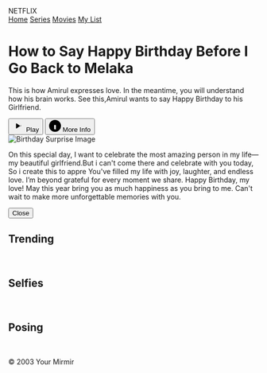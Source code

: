 <!DOCTYPE html>
<html lang="en">
<head>
    <meta charset="UTF-8">
    <meta name="viewport" content="width=device-width, initial-scale=1.0">
    <title>Netflix Clone</title>
    <link rel="stylesheet" href="Styles1.css">

    
</head>
    <body> 
        <!-- Netflix-like Navigation -->
     <nav>
        <div class="logo">NETFLIX</div>
        <div class="nav-links">
            <a href="#">Home</a>
            <a href="#">Series</a>
            <a href="#">Movies</a>
            <a href="#">My List</a>
        </div>
    </nav>
        <!-- Netflix-style Hero Section -->
    <div class="container">
        <div class="overlay"></div>
        <div class="content">
            <h1>How to Say Happy Birthday Before I Go Back to Melaka</h1>
            <p>This is how Amirul expresses love. In the meantime, you will understand how his brain works. See this,Amirul wants to say Happy Birthday to his Girlfriend.</p>
            <!-- Play Button -->
            <button class="btn btn-play">
                <svg xmlns="http://www.w3.org/2000/svg" width="24" height="24" fill="currentColor" class="bi bi-play-fill" viewBox="0 0 16 16">
                    <path d="M11.596 8.697l-6-4A.5.5 0 0 0 5 5v6a.5.5 0 0 0 .79.407l6-4a.5.5 0 0 0 0-.814z"/>
                </svg>
                Play
            </button>
             <!-- Info Button to open the modal -->
             <button class="btn btn-info" onclick="toggleModal()">
                <svg xmlns="http://www.w3.org/2000/svg" width="24" height="24" fill="currentColor" class="bi bi-info-circle-fill" viewBox="0 0 16 16">
                    <path d="M8 16A8 8 0 1 0 8 0a8 8 0 0 0 0 16zm.93-12.412-.857-.03c-.686 0-1.178.465-1.178 1.17 0 .656.458 1.132 1.092 1.132.686 0 1.143-.454 1.143-1.13 0-.683-.457-1.142-1.13-1.142zm.436 8.416a.684.684 0 0 1-.68.66H7.5a.678.678 0 0 1-.675-.686l-.047-4.451c-.005-.338.268-.621.619-.621h1.12c.344 0 .626.276.626.621l-.047 4.477z"/>
                </svg>
                More Info
            </button>
        </div>
    </div>
 <!-- Modal structure -->
    <div id="modal" class="modal-overlay">
        <div class="modal">
            <div class="hidden context">
                <img src="sayang1.jpg" alt="Birthday Surprise Image">
                <p>On this special day, I want to celebrate the most amazing person in my life—my beautiful girlfriend.But i can't come there and celebrate with you today, So i create this to appre  You've filled my life with joy, laughter, and endless love. I’m beyond grateful for every moment we share. 
                    Happy Birthday, my love! May this year bring you as much happiness as you bring to me. Can't wait to make more unforgettable memories with you.</p>
            </div>
            <button class="close-modal" onclick="toggleModal()">Close</button>
        </div>
    </div>
  <script>
        function toggleModal() {
            const modal = document.getElementById('modal');
            if (modal.style.display === 'flex') {
                modal.style.display = 'none';  // Hide the modal
            } else {
                modal.style.display = 'flex';  // Show the modal
            }
        }
    </script>
        <!-- First Month -->
        <div class="row">
           <h2>Trending</h2> 
           <div class="row__posters">
            <img src="sayang2.jpg" alt="" class="row__poster row__posterLarge">
            <img src="sayang3.jpg" alt="" class="row__poster row__posterLarge">
            <img src="sayang4.jpg" alt="" class="row__poster row__posterLarge">
            <img src="sayang5.jpg" alt="" class="row__poster row__posterLarge">
            <img src="sayang6.jpg" alt="" class="row__poster row__posterLarge">
            <img src="sayang7.jpg" alt="" class="row__poster row__posterLarge">
            <img src="sayang8.jpg" alt="" class="row__poster row__posterLarge">
            <img src="sayang9.jpg" alt="" class="row__poster row__posterLarge">
            <img src="sayang10.jpg" alt="" class="row__poster row__posterLarge">
            <img src="sayang11.jpg" alt="" class="row__poster row__posterLarge">
            <img src="sayang12.jpg" alt="" class="row__poster row__posterLarge">
            <img src="sayang13.jpg" alt="" class="row__poster row__posterLarge">
            <img src="sayang14.jpg" alt="" class="row__poster row__posterLarge">
            <img src="sayang15.jpg" alt="" class="row__poster row__posterLarge">
            <img src="sayang16.jpg" alt="" class="row__poster row__posterLarge">
            <img src="sayang17.jpg" alt="" class="row__poster row__posterLarge">
            <img src="sayang18.jpg" alt="" class="row__poster row__posterLarge">
            <img src="sayang19.jpg" alt="" class="row__poster row__posterLarge">
            <img src="sayang20.jpg" alt="" class="row__poster row__posterLarge">
            <img src="sayang21.jpg" alt="" class="row__poster row__posterLarge">
            <img src="sayang22.jpg" alt="" class="row__poster row__posterLarge">
            <img src="sayang23.jpg" alt="" class="row__poster row__posterLarge">
           </div>
        </div>
        <!--Sec Month-->
        <div class="row">
            <h2>Selfies</h2> 
            <div class="row__posters">
                <img src="sayangselfie1.jpg" alt="" class="row__poster row__posterLarge">
                <img src="sayangselfie2.jpg" alt="" class="row__poster row__posterLarge">
                <img src="sayangselfie3.jpg" alt="" class="row__poster row__posterLarge">
                <img src="sayangselfie4.jpg" alt="" class="row__poster row__posterLarge">
                <img src="sayangselfie5.jpg" alt="" class="row__poster row__posterLarge">
                <img src="sayangselfie6.jpg" alt="" class="row__poster row__posterLarge">
                <img src="sayangselfie7.jpg" alt="" class="row__poster row__posterLarge">
                <img src="sayangselfie8.jpg" alt="" class="row__poster row__posterLarge">
                <img src="sayangselfie9.jpg" alt="" class="row__poster row__posterLarge">
                <img src="sayangselfie10.jpg" alt="" class="row__poster row__posterLarge">
                <img src="sayangselfie11.jpg" alt="" class="row__poster row__posterLarge">
                <img src="sayangselfie12.jpg" alt="" class="row__poster row__posterLarge">
                <img src="sayangselfie13.jpg" alt="" class="row__poster row__posterLarge">
                <img src="sayangselfie14.jpg" alt="" class="row__poster row__posterLarge">
                <img src="sayangselfie15.jpg" alt="" class="row__poster row__posterLarge">
                <img src="sayangselfie16.jpg" alt="" class="row__poster row__posterLarge">
                <img src="sayangselfie17.jpg" alt="" class="row__poster row__posterLarge">
                <img src="sayangselfie18.jpg" alt="" class="row__poster row__posterLarge">
                <img src="sayangselfie19.jpg" alt="" class="row__poster row__posterLarge">
                <img src="sayangselfie20.jpg" alt="" class="row__poster row__posterLarge">
                <img src="sayangselfie21.jpg" alt="" class="row__poster row__posterLarge">
                <img src="sayangselfie22.jpg" alt="" class="row__poster row__posterLarge">
                <img src="sayangselfie23.jpg" alt="" class="row__poster row__posterLarge">
                <img src="sayangselfie24.jpg" alt="" class="row__poster row__posterLarge">
                <img src="sayangselfie25.jpg" alt="" class="row__poster row__posterLarge">
                <img src="sayangselfie26.jpg" alt="" class="row__poster row__posterLarge">
                <img src="sayangselfie27.jpg" alt="" class="row__poster row__posterLarge">
                <img src="sayangselfie28.jpg" alt="" class="row__poster row__posterLarge">
                <img src="sayangselfie29.jpg" alt="" class="row__poster row__posterLarge">
                <img src="sayangselfie30.jpg" alt="" class="row__poster row__posterLarge">
                <img src="sayangselfie31.jpg" alt="" class="row__poster row__posterLarge">
                <img src="sayangselfie32.jpg" alt="" class="row__poster row__posterLarge">
                <img src="sayangselfie33.jpg" alt="" class="row__poster row__posterLarge">
                <img src="sayangselfie34.jpg" alt="" class="row__poster row__posterLarge">
                <img src="sayangselfie35.jpg" alt="" class="row__poster row__posterLarge">
                <img src="sayangselfie36.jpg" alt="" class="row__poster row__posterLarge">
                <img src="sayangselfie37.jpg" alt="" class="row__poster row__posterLarge">
                <img src="sayangselfie38.jpg" alt="" class="row__poster row__posterLarge">
                <img src="sayangselfie39.jpg" alt="" class="row__poster row__posterLarge">
                <img src="sayangselfie40.jpg" alt="" class="row__poster row__posterLarge">
                <img src="sayangselfie41.jpg" alt="" class="row__poster row__posterLarge">
                <img src="sayangselfie42.jpg" alt="" class="row__poster row__posterLarge">
            </div>
        </div>
      <!--Third Month-->
         <div class="row">
            <h2>Posing</h2> 
            <div class="row__posters">
                <img src="gambarsayang1.jpg" alt="" class="row__poster row__posterLarge">
                <img src="gambarsayang2.jpg" alt="" class="row__poster row__posterLarge">
                <img src="gambarsayang3.jpg" alt="" class="row__poster row__posterLarge">
                <img src="gambarsayang4.jpg" alt="" class="row__poster row__posterLarge">
                <img src="gambarsayang5.jpg" alt="" class="row__poster row__posterLarge">
                <img src="gambarsayang6.jpg" alt="" class="row__poster row__posterLarge">
                <img src="gambarsayang7.jpg" alt="" class="row__poster row__posterLarge">
                <img src="gambarsayang8.jpg" alt="" class="row__poster row__posterLarge">
                <img src="gambarsayang9.jpg" alt="" class="row__poster row__posterLarge">
                <img src="gambarsayang10.jpg" alt="" class="row__poster row__posterLarge">
                <img src="gambarsayang11.jpg" alt="" class="row__poster row__posterLarge">
                <img src="gambarsayang12.jpg" alt="" class="row__poster row__posterLarge">
                <img src="gambarsayang13.jpg" alt="" class="row__poster row__posterLarge">
                <img src="gambarsayang14.jpg" alt="" class="row__poster row__posterLarge">
                <img src="gambarsayang15.jpg" alt="" class="row__poster row__posterLarge">
                <img src="gambarsayang16.jpg" alt="" class="row__poster row__posterLarge">
                <img src="gambarsayang17.jpg" alt="" class="row__poster row__posterLarge">
                <img src="gambarsayang18.jpg" alt="" class="row__poster row__posterLarge">
                <img src="gambarsayang19.jpg" alt="" class="row__poster row__posterLarge">
                <img src="gambarsayang20.jpg" alt="" class="row__poster row__posterLarge">
                <img src="gambarsayang21.jpg" alt="" class="row__poster row__posterLarge">
                <img src="gambarsayang22.jpg" alt="" class="row__poster row__posterLarge">
                <img src="gambarsayang23.jpg" alt="" class="row__poster row__posterLarge">
                <img src="gambarsayang24.jpg" alt="" class="row__poster row__posterLarge">
                <img src="gambarsayang25.jpg" alt="" class="row__poster row__posterLarge">
                <img src="gambarsayang26.jpg" alt="" class="row__poster row__posterLarge">
                <img src="gambarsayang27.jpg" alt="" class="row__poster row__posterLarge">
                <img src="gambarsayang28.jpg" alt="" class="row__poster row__posterLarge">
                <img src="gambarsayang29.jpg" alt="" class="row__poster row__posterLarge">
                <img src="gambarsayang30.jpg" alt="" class="row__poster row__posterLarge">
                <img src="gambarsayang31.jpg" alt="" class="row__poster row__posterLarge">
                <img src="gambarsayang32.jpg" alt="" class="row__poster row__posterLarge">
                <img src="gambarsayang33.jpg" alt="" class="row__poster row__posterLarge">
                <img src="gambarsayang34.jpg" alt="" class="row__poster row__posterLarge">
                 </div>
         </div>
    </body>
<footer class="footer">
        <p>&copy; 2003 Your Mirmir </p>
    </footer>
</html>
    
         
